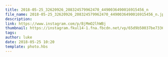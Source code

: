 ```yaml
---
title: 2018-05-25_32620926_208324579962470_4490036490016915456_n
file_name: 2018-05-25_32620926_208324579962470_4490036490016915456_n.jpg
description: 
link: https://www.instagram.com/p/BjMmO2lhWBj
thumbnail: https://instagram.fkul14-1.fna.fbcdn.net/vp/65d9b50037be7336641c24a766d536c6/5C0C6F70/t51.2885-15/sh0.08/e35/s640x640/32620926_208324579962470_4490036490016915456_n.jpg?ig_cache_key=MTc4Njk3MTI5ODYxMDg5Njk5NQ%3D%3D.2
tags: 
author: luke
date: 2018-05-25 10:20
template: photo.hbs
---
```

